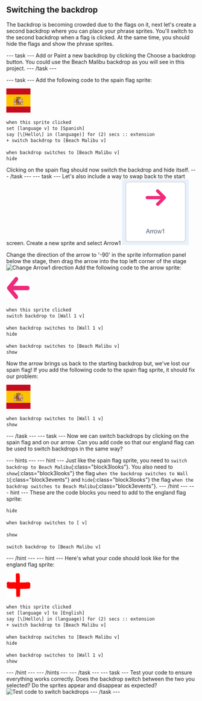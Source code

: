 ## Switching the backdrop

The backdrop is becoming crowded due to the flags on it, next let's create a second backdrop where you can place your phrase sprites. You'll switch to the second backdrop when a flag is clicked. At the same time, you should hide the flags and show the phrase sprites.

--- task ---
Add or Paint a new backdrop by clicking the Choose a backdrop button. You could use the Beach Malibu backdrop as you will see in this project.
--- /task ---

--- task ---
Add the following code to the spain flag sprite:

![Spain sprite](images/spainSmall.png)
```blocks3
when this sprite clicked
set [language v] to [Spanish]
say [\[Hello\] in (language)] for (2) secs :: extension
+ switch backdrop to [Beach Malibu v]

when backdrop switches to [Beach Malibu v]
hide
```

Clicking on the spain flag should now switch the backdrop and hide itself.
--- /task ---
--- task ---
Let's also include a way to swap back to the start screen. Create a new sprite and select Arrow1
![Arrow1 sprite](images/arrow1Sprite.png)

Change the direction of the arrow to '-90' in the sprite information panel below the stage, then drag the arrow into the top left corner of the stage
![Change Arrow1 direction](images/arrowDirection.png)
Add the following code to the arrow sprite:

![Arrow sprite](images/arrow1small.png)
```blocks3
when this sprite clicked
switch backdrop to [Wall 1 v]

when backdrop switches to [Wall 1 v]
hide

when backdrop switches to [Beach Malibu v]
show
```

Now the arrow brings us back to the starting backdrop but, we've lost our spain flag! If you add the following code to the spain flag sprite, it should fix our problem:

![Spain sprite](images/spainSmall.png)
```blocks3
when backdrop switches to [Wall 1 v]
show
```
--- /task ---
--- task ---
Now we can switch backdrops by clicking on the spain flag and on our arrow. Can you add code so that our england flag can be used to switch backdrops in the same way?

--- hints ---
--- hint ---
Just like the spain flag sprite, you need to `switch backdrop to Beach Malibu`{:class="block3looks"}. You also need to `show`{:class="block3looks"} the flag `when the backdrop switches to Wall 1`{:class="block3events"} and `hide`{:class="block3looks"} the flag `when the backdrop switches to Beach Malibu`{:class="block3events"}.
--- /hint ---
--- hint ---
These are the code blocks you need to add to the england flag sprite:
```blocks3
hide

when backdrop switches to [ v]

show

switch backdrop to [Beach Malibu v]
```
--- /hint ---
--- hint ---
Here's what your code should look like for the england flag sprite:

![England sprite](images/englandSmall.png)
```blocks3
when this sprite clicked
set [language v] to [English]
say [\[Hello\] in (language)] for (2) secs :: extension
+ switch backdrop to [Beach Malibu v]

when backdrop switches to [Beach Malibu v]
hide

when backdrop switches to [Wall 1 v]
show
```
--- /hint ---
--- /hints ---
--- /task ---
--- task ---
Test your code to ensure everything works correctly.
Does the backdrop switch between the two you selected?
Do the sprites appear and disappear as expected?
![Test code to switch backdrops](images/testBackdropSwap.gif)
--- /task ---